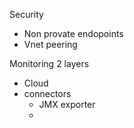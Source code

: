 Security
* Non provate endopoints
* Vnet peering

Monitoring 2 layers
* Cloud
* connectors
    * JMX exporter
    * 